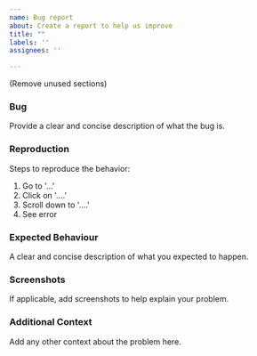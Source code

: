 ```yaml
---
name: Bug report
about: Create a report to help us improve
title: ""
labels: ''
assignees: ''

---
```

(Remove unused sections)


### Bug
Provide a clear and concise description of what the bug is.

### Reproduction
Steps to reproduce the behavior:
1. Go to '...'
2. Click on '....'
3. Scroll down to '....'
4. See error

### Expected Behaviour
A clear and concise description of what you expected to happen.

### Screenshots
If applicable, add screenshots to help explain your problem.

### Additional Context
Add any other context about the problem here.
